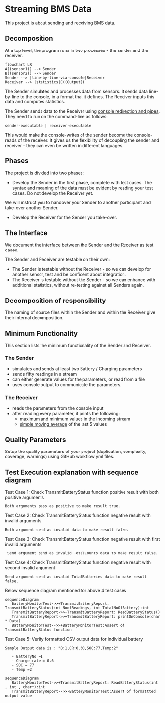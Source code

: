 # Streaming BMS Data

This project is about sending and receiving BMS data.

## Decomposition

At a top level, the program runs in two processes - the sender and the receiver.

```mermaid
flowchart LR
A((sensor1)) --> Sender
B((sensor2)) --> Sender
Sender --> |line-by-line-via-console|Receiver
Receiver --> |statistics|C((Output))
```

The Sender simulates and processes data from sensors. It sends data line-by-line to the console, in a format that it defines.
The Receiver inputs this data and computes statistics.

The Sender sends data to the Receiver using [console redirection and pipes](https://ss64.com/nt/syntax-redirection.html).
They need to run on the command-line as follows:

`sender-executable | receiver-executable`

This would make the console-writes of the sender
become the console-reads of the receiver.
It gives us the flexibility of decoupling the sender and receiver -
they can even be written in different languages.

## Phases

The project is divided into two phases:

- Develop the Sender in the first phase, complete with test cases. The syntax and meaning of the data must be evident by reading your test cases.
Do not develop the Receiver yet.

We will instruct you to handover your Sender to another participant and take-over another Sender.

- Develop the Receiver for the Sender you take-over.

## The Interface

We document the interface between the Sender and the Receiver as test cases.

The Sender and Receiver are testable on their own:

- The Sender is testable without the Receiver - so we can develop
for another sensor, test and be confident about integration.
- The Receiver is testable without the Sender - so we can enhance with additional statistics,
without re-testing against all Senders again.

## Decomposition of responsibility

The naming of source files within the Sender and within the Receiver
give their internal decomposition.

## Minimum Functionality

This section lists the minimum functionality of the Sender and Receiver.

### The Sender

- simulates and sends at least two Battery / Charging parameters
- sends fifty readings in a stream
- can either generate values for the parameters, or read from a file
- uses console output to communicate the parameters.

### The Receiver

- reads the parameters from the console input
- after reading every parameter, it prints the following:
    - maximum and minimum values in the incoming stream
    - [simple moving average](https://www.investopedia.com/terms/s/sma.asp) of the last 5 values

## Quality Parameters

Setup the quality parameters of your project (duplication, complexity, coverage, warnings) using GitHub workflow yml files.

## Test Execution explanation with sequence diagram

Test Case 1: Check TransmitBatteryStatus function positive result with both positive arguments

    Both arguments pass as positive to make result true.
    
Test Case 2: Check TransmitBatteryStatus function negative result with invalid arguments

    Both argument send as invalid data to make result false.  

Test Case 3: Check TransmitBatteryStatus function negative result with first invalid arguments
      
     Send argument send as invalid TotalCounts data to make result false.

Test Case 4: Check TransmitBatteryStatus function negative result with second invalid argument
    
    Send argument send as invalid TotalBatteries data to make result false.
  
  Below sequence diagram mentioned for above 4 test cases
 
 ```mermaid
sequenceDiagram
    BatteryMonitorTest->>+TransmitBatteryReport: TransmitBatteryStatus(int NoofReadings, int TotalNoOfBattery):int
    TransmitBatteryReport->>+TransmitBatteryReport: ReadBatteryStatus()
    TransmitBatteryReport->>+TransmitBatteryReport: printOnConsole(char * Data)
    BatteryMonitorTest-->>+BatteryMonitorTest:Assert of TransmitBatteryStatus function
```
Test Case 5:
    Verify formatted CSV output data for individual battery
    
    Sample Output data is : "B:1,CR:0.60,SOC:77,Temp:2"
    
       - BatteryNo =1
       - Charge rate = 0.6
       - SOC = 77
       - Temp =2 
       
       
    
 ```mermaid
sequenceDiagram
    BatteryMonitorTest->>+TransmitBatteryReport: ReadBatteryStatus(int , int , char*):int
    TransmitBatteryReport-->>-BatteryMonitorTest:Assert of formattted output value
```
